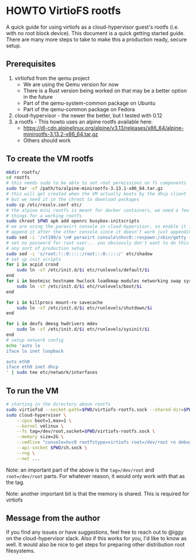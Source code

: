 # HOWTO VirtioFS rootfs

A quick guide for using virtiofs as a cloud-hypervisor guest's rootfs (i.e.
with no root block device). This document is a quick getting started guide.
There are many more steps to take to make this a production ready, secure
setup.

## Prerequisites

1. virtiofsd from the qemu project
   * We are using the Qemu version for now
   * There is a Rust version being worked on that may be a better option in the future
   * Part of the qemu-system-common package on Ubuntu
   * Part of the qemu-common package on Fedora
2. cloud-hypervisor - the newer the better, but I tested with 0.12
3. a rootfs - This howto uses an alpine rootfs available here:
   * https://dl-cdn.alpinelinux.org/alpine/v3.13/releases/x86_64/alpine-minirootfs-3.13.2-x86_64.tar.gz
   * Others should work

## To create the VM rootfs

```bash
mkdir rootfs/
cd rootfs
# this needs sudo to be able to set root permissions on fs components
sudo tar -xf /path/to/alpine-minirootfs-3.13.1-x86_64.tar.gz
# this will get created when the VM actually boots by the dhcp client
# but we need it in the chroot to download packages
sudo cp /etc/resolv.conf etc/
# the alpine mini rootfs is meant for docker containers, we need a few extra
# things for a working rootfs
sudo chroot $PWD apk add openrc busybox-initscripts
# we are using the paravirt console in cloud-hypervisor, so enable it in init
# append it after the other console since it doesn't work just appending it
sudo sed -i '/vt100/a \n# paravirt console\nhvc0::respawn:/sbin/getty -L hvc0 115200 vt100' etc/inittab
# set no password for root user... you obviously don't want to do this for
# any sort of production setup
sudo sed -i 's/root:!::0:::::/root:::0:::::/' etc/shadow
# set up init scripts
for i in acpid crond
    sudo ln -sf /etc/init.d/$i etc/runlevels/default/$i
end
for i in bootmisc hostname hwclock loadkmap modules networking swap sysctl syslog urandom
    sudo ln -sf /etc/init.d/$i etc/runlevels/boot/$i
end

for i in killprocs mount-ro savecache
    sudo ln -sf /etc/init.d/$i etc/runlevels/shutdown/$i
end

for i in devfs dmesg hwdrivers mdev
    sudo ln -sf /etc/init.d/$i etc/runlevels/sysinit/$i
end
# setup network config
echo 'auto lo
iface lo inet loopback

auto eth0
iface eth0 inet dhcp
' | sudo tee etc/network/interfaces

```

## To run the VM

```bash
# starting in the directory above rootfs
sudo virtiofsd --socket-path=$PWD/virtiofs-rootfs.sock --shared-dir=$PWD/rootfs --cache=never &
sudo cloud-hypervisor \
    --cpus boot=1,max=1 \
    --kernel vmlinux \
    --fs tag=/dev/root,socket=$PWD/virtiofs-rootfs.sock \
    --memory size=2G \
    --cmdline "console=hvc0 rootfstype=virtiofs root=/dev/root ro debug" \
    --api-socket $PWD/ch.sock \
    --rng \
    --net ...
```

Note: an important part of the above is the `tag=/dev/root` and
`root=/dev/root` parts. For whatever reason, it would only work with that as
the tag.

Note: another important bit is that the memory is shared. This is required for
virtiofs

## Message from the author

If you find any issues or have suggestions, feel free to reach out to @iggy on
the cloud-hypervisor slack. Also if this works for you, I'd like to know as
well. It would also be nice to get steps for preparing other distribution root
filesystems.
